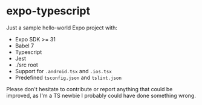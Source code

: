 # expo-typescript

Just a sample hello-world Expo project with:

- Expo SDK >= 31
- Babel 7
- Typescript
- Jest
- ./src root
- Support for `.android.tsx` and `.ios.tsx`
- Predefined `tsconfig.json` and `tslint.json`

Please don't hesitate to contribute or report anything that could be improved, as I'm a TS newbie I probably could have done something wrong.



